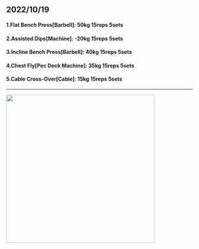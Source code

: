 ## 2022/10/19
#### 1.Flat Bench Press\[Barbell\]: 50kg 15reps 5sets
#### 2.Assisted Dips\[Machine\]: -20kg 15reps 5sets
#### 3.Incline Bench Press\[Barbell\]: 40kg 15reps 5sets
#### 4.Chest Fly\[Pec Deck Machine\]: 35kg 15reps 5sets
#### 5.Cable Cross-Over\[Cable\]: 15kg 15reps 5sets

---

<img src='../_resources/__059.png' width='400px' />
